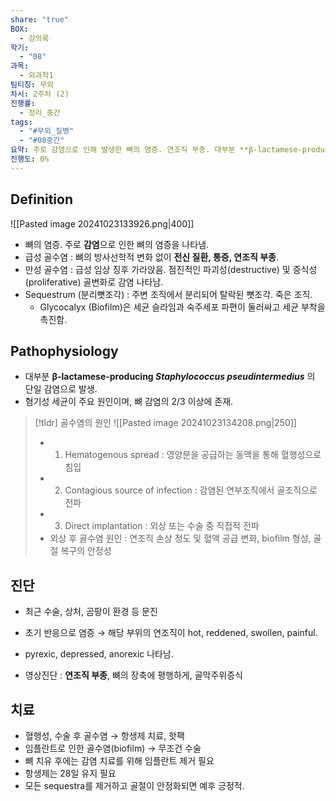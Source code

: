 ```yaml
---
share: "true"
BOX:
  - 강의록
학기:
  - "08"
과목:
  - 외과학1
팀티칭: 무외
차시: 2주차 (2)
진행률:
  - 정리_중간
tags:
  - "#무외_질병"
  - "#08중간"
요약: 주로 감염으로 인해 발생한 뼈의 염증. 연조직 부종. 대부분 **β-lactamese-producing *Staphylococcus pseudintermedius*** 의 단일 감염으로 발생.
진행도: 0%
---
```

## Definition

![[Pasted image 20241023133926.png|400]]
- 뼈의 염증. 주로 **감염**으로 인한 뼈의 염증을 나타냄.
- 급성 골수염 : 뼈의 방사선학적 변화 없이 **전신 질환, 통증, 연조직 부종**.
- 만성 골수염 : 급성 임상 징후 가라앉음. 점진적인 파괴성(destructive) 및 증식성(proliferative) 골변화로 감염 나타남.
- Sequestrum (분리뼛조각) : 주변 조직에서 분리되어 탈락된 뼛조각. 죽은 조직.
	- Glycocalyx (Biofilm)은 세균 슬라임과 숙주세포 파편이 둘러싸고 세균 부착을 촉진함.

## Pathophysiology
- 대부분 **β-lactamese-producing *Staphylococcus pseudintermedius*** 의 단일 감염으로 발생.
- 혐기성 세균이 주요 원인이며, 뼈 감염의 2/3 이상에 존재.

>[!tldr] 골수염의 원인
>![[Pasted image 20241023134208.png|250]]
>- 1) Hematogenous spread : 영양분을 공급하는 동맥을 통해 혈행성으로 침입
>- 2) Contagious source of infection : 감염된 연부조직에서 골조직으로 전파
>- 3) Direct implantation : 외상 또는 수술 중 직접적 전파
>- 외상 후 골수염 원인 : 연조직 손상 정도 및 혈액 공급 변화, biofilm 형성, 골절 복구의 안정성

## 진단
- 최근 수술, 상처, 곰팡이 환경 등 문진
- 초기 반응으로 염증 → 해당 부위의 연조직이 hot, reddened, swollen, painful.
- pyrexic, depressed, anorexic 나타남.

- 영상진단 : **연조직 부종**, 뼈의 장축에 평행하게, 골막주위증식

## 치료
- 혈행성, 수술 후 골수염 → 항생제 치료, 핫팩
- 임플란트로 인한 골수염(biofilm) → 무조건 수술
- 뼈 치유 후에는 감염 치료를 위해 임플란트 제거 필요
- 항생제는 28일 유지 필요
- 모든 sequestra를 제거하고 골절이 안정화되면 예후 긍정적.